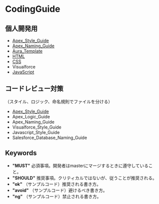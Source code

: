 # CodingGuide

## 個人開発用

- [Apex_Style_Guide](apex_style.md)
- [Apex_Naming_Guide](apex_naming.md)
- [Aura_Template](aura_template.md)
- [HTML](html_style.md)
- [CSS](css_style.md)
- Visualforce
- [JavaScript](js_style.md)
<!--
- [Visualforce](visualforce.md)
- [JavaScript](javascript.md)
- [Salesforceデータベース](salesforcedatabase.md)
-->

## コードレビュー対策
（スタイル、ロジック、命名規則でファイルを分ける）
- [Apex_Style_Guide](rca_apex_style.md)
- Apex_Logic_Guide <!-- [Apex_Logic_Guide](apex_logic.md) -->
- Apex_Naming_Guide <!-- [Apex_Naming_Guide](apex_naming.md) -->
- Visualforce_Style_Guide <!-- [Visualforce_Style_Guide](visualforce_style.md) -->
- Javascript_Style_Guide <!-- [Javascript_Style_Guide](Javascript_style.md) -->
- Salesforce_Database_Naming_Guide <!-- [Salesforce_Database_Naming_Guide](salesforce_database.md) -->

## Keywords

- __"MUST"__ 必須事項。開発者はmasterにマージするときに遵守していること。
- __"SHOULD"__ 推奨事項。クリティカルではないが、従うことが推奨される。
- __"ok"__ （サンプルコード）推奨される書き方。
- __"avoid"__ （サンプルコード）避けるべき書き方。
- __"ng"__ （サンプルコード）禁止される書き方。
